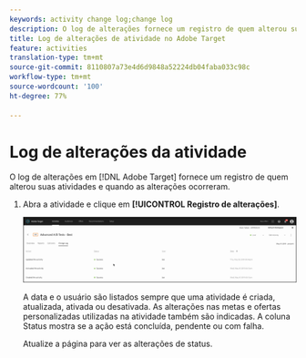 ```yaml
---
keywords: activity change log;change log
description: O log de alterações fornece um registro de quem alterou suas atividades e quais foram as alterações.
title: Log de alterações de atividade no Adobe Target
feature: activities
translation-type: tm+mt
source-git-commit: 8110807a73e4d6d9848a52224db04faba033c98c
workflow-type: tm+mt
source-wordcount: '100'
ht-degree: 77%

---
```



# Log de alterações da atividade

O log de alterações em [!DNL Adobe Target] fornece um registro de quem alterou suas atividades e quando as alterações ocorreram.

1. Abra a atividade e clique em **[!UICONTROL Registro de alterações]**.

   ![Log de alterações da atividade](/help/c-activities/assets/change_log.png)

   A data e o usuário são listados sempre que uma atividade é criada, atualizada, ativada ou desativada. As alterações nas metas e ofertas personalizadas utilizadas na atividade também são indicadas. A coluna Status mostra se a ação está concluída, pendente ou com falha.

   Atualize a página para ver as alterações de status.
